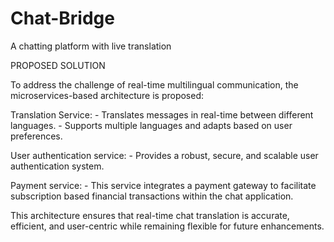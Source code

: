 # Chat-Bridge
 A chatting platform with live translation



 PROPOSED SOLUTION 
 
 To address the challenge of real-time multilingual communication, the microservices-based architecture is proposed:
 
 Translation Service:
     - Translates messages in real-time between different languages.
     - Supports multiple languages and adapts based on user preferences.

 User authentication service:
     - Provides a robust, secure, and scalable user authentication system.

 Payment service:
     - This service integrates a payment gateway to facilitate subscription based financial transactions within the chat application.


This architecture ensures that real-time chat translation is accurate, efficient, and user-centric while remaining flexible for future enhancements.


